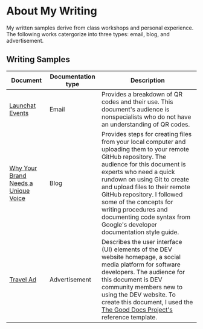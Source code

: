 # About My Writing
My written samples derive from class workshops and personal experience. The following works catergorize into three types: email, blog, and advertisement.
## Writing Samples
| Document | Documentation type | Description |
| ------------- | ------------------ | ----------- |
| [Launchat Events](https://github.com/shanelandis/portfolio/blob/main/Example%20Email.jpg) | Email | Provides a breakdown of QR codes and their use. This document's audience is nonspecialists who do not have an understanding of QR codes.
| [Why Your Brand Needs a Unique Voice]() | Blog | Provides steps for creating files from your local computer and uploading them to your remote GitHub repository. The audience for this document is experts who need a quick rundown on using Git to create and upload files to their remote GitHub repository. I followed some of the concepts for writing procedures and documenting code syntax from Google's developer documentation style guide.
| [Travel Ad]() | Advertisement | Describes the user interface (UI) elements of the DEV website homepage, a social media platform for software developers. The audience for this document is DEV community members new to using the DEV website. To create this document, I used the [The Good Docs Project's]() reference template.|
